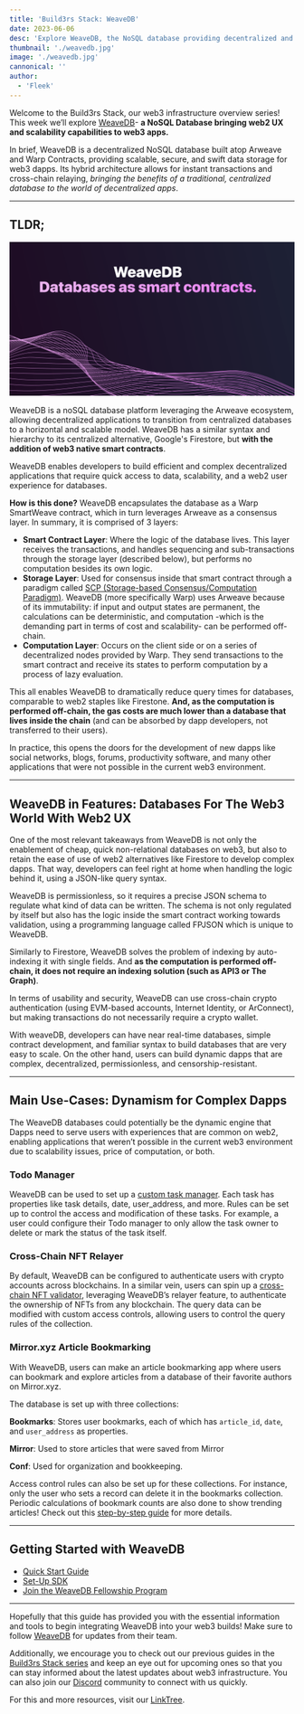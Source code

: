```yaml
---
title: 'Build3rs Stack: WeaveDB'
date: 2023-06-06
desc: 'Explore WeaveDB, the NoSQL database providing decentralized and scalable data storage to web3 apps with a familiar web2 experience'
thumbnail: './weavedb.jpg'
image: './weavedb.jpg'
cannonical: ''
author:
  - 'Fleek'
---
```


Welcome to the Build3rs Stack, our web3 infrastructure overview series! This week we’ll explore [WeaveDB](https://weavedb.dev/)- **a NoSQL Database bringing web2 UX and scalability capabilities to web3 apps.**

In brief, WeaveDB is a decentralized NoSQL database built atop Arweave and Warp Contracts, providing scalable, secure, and swift data storage for web3 dapps. Its hybrid architecture allows for instant transactions and cross-chain relaying, _bringing the benefits of a traditional, centralized database to the world of decentralized apps_.

---

## TLDR;

![](./weavedb-graphic.png)

WeaveDB is a noSQL database platform leveraging the Arweave ecosystem, allowing decentralized applications to transition from centralized databases to a horizontal and scalable model. WeaveDB has a similar syntax and hierarchy to its centralized alternative, Google's Firestore, but **with the addition of web3 native smart contracts**.

WeaveDB enables developers to build efficient and complex decentralized applications that require quick access to data, scalability, and a web2 user experience for databases.

**How is this done?** WeaveDB encapsulates the database as a Warp SmartWeave contract, which in turn leverages Arweave as a consensus layer. In summary, it is comprised of 3 layers:

- **Smart Contract Layer**: Where the logic of the database lives. This layer receives the transactions, and handles sequencing and sub-transactions through the storage layer (described below), but performs no computation besides its own logic.
- **Storage Layer**: Used for consensus inside that smart contract through a paradigm called [SCP (Storage-based Consensus/Computation Paradigm)](https://mirror.xyz/0xDc19464589c1cfdD10AEdcC1d09336622b282652/KCYNKCIhFvTZ1DmD7IpXr3p8di31ecC283HgMDqasmU). WeaveDB (more specifically Warp) uses Arweave because of its immutability: if input and output states are permanent, the calculations can be deterministic, and computation -which is the demanding part in terms of cost and scalability- can be performed off-chain.
- **Computation Layer**: Occurs on the client side or on a series of decentralized nodes provided by Warp. They send transactions to the smart contract and receive its states to perform computation by a process of lazy evaluation.

This all enables WeaveDB to dramatically reduce query times for databases, comparable to web2 staples like Firestone. **And, as the computation is performed off-chain, the gas costs are much lower than a database that lives inside the chain** (and can be absorbed by dapp developers, not transferred to their users).

In practice, this opens the doors for the development of new dapps like social networks, blogs, forums, productivity software, and many other applications that were not possible in the current web3 environment.

---

## WeaveDB in Features: Databases For The Web3 World With Web2 UX

One of the most relevant takeaways from WeaveDB is not only the enablement of cheap, quick non-relational databases on web3, but also to retain the ease of use of web2 alternatives like Firestore to develop complex dapps. That way, developers can feel right at home when handling the logic behind it, using a JSON-like query syntax.

WeaveDB is permissionless, so it requires a precise JSON schema to regulate what kind of data can be written. The schema is not only regulated by itself but also has the logic inside the smart contract working towards validation, using a programming language called FPJSON which is unique to WeaveDB.

Similarly to Firestore, WeaveDB solves the problem of indexing by auto-indexing it with single fields. And **as the computation is performed off-chain, it does not require an indexing solution (such as API3 or The Graph)**.

In terms of usability and security, WeaveDB can use cross-chain crypto authentication (using EVM-based accounts, Internet Identity, or ArConnect), but making transactions do not necessarily require a crypto wallet.

With weaveDB, developers can have near real-time databases, simple contract development, and familiar syntax to build databases that are very easy to scale. On the other hand, users can build dynamic dapps that are complex, decentralized, permissionless, and censorship-resistant.

---

## Main Use-Cases: Dynamism for Complex Dapps

The WeaveDB databases could potentially be the dynamic engine that Dapps need to serve users with experiences that are common on web2, enabling applications that weren’t possible in the current web3 environment due to scalability issues, price of computation, or both.

### Todo Manager

WeaveDB can be used to set up a [custom task manager](https://docs.weavedb.dev/examples/todos). Each task has properties like task details, date, user_address, and more. Rules can be set up to control the access and modification of these tasks. For example, a user could configure their Todo manager to only allow the task owner to delete or mark the status of the task itself.

### Cross-Chain NFT Relayer

By default, WeaveDB can be configured to authenticate users with crypto accounts across blockchains. In a similar vein, users can spin up a [cross-chain NFT validator](https://docs.weavedb.dev/examples/relayer-nft), leveraging WeaveDB’s relayer feature, to authenticate the ownership of NFTs from any blockchain. The query data can be modified with custom access controls, allowing users to control the query rules of the collection.

### Mirror.xyz Article Bookmarking

With WeaveDB, users can make an article bookmarking app where users can bookmark and explore articles from a database of their favorite authors on Mirror.xyz.

The database is set up with three collections:

**Bookmarks**: Stores user bookmarks, each of which has `article_id`, `date`, and `user_address` as properties.

**Mirror**: Used to store articles that were saved from Mirror

**Conf**: Used for organization and bookkeeping.

Access control rules can also be set up for these collections. For instance, only the user who sets a record can delete it in the bookmarks collection. Periodic calculations of bookmark counts are also done to show trending articles! Check out this [step-by-step guide](https://docs.weavedb.dev/examples/bookmarks) for more details.

---

## Getting Started with WeaveDB

- [Quick Start Guide](https://docs.weavedb.dev/quick-start)
- [Set-Up SDK](https://docs.weavedb.dev/sdk/setup)
- [Join the WeaveDB Fellowship Program](https://medium.com/weavedb/introducing-weavedb-fellows-7ccfadabd208)

---

Hopefully that this guide has provided you with the essential information and tools to begin integrating WeaveDB into your web3 builds! Make sure to follow [WeaveDB](https://twitter.com/weave_db) for updates from their team.

Additionally, we encourage you to check out our previous guides in the [Build3rs Stack series](https://blog.fleek.xyz/category/guides/) and keep an eye out for upcoming ones so that you can stay informed about the latest updates about web3 infrastructure. You can also join our [Discord](https://discord.com/invite/fleek) community to connect with us quickly.

For this and more resources, visit our [LinkTree](https://linktr.ee/fleek).
